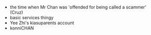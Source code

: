 - the time when Mr Chan was 'offended for being called a scammer' (Cruz)
- basic services thingy
- Yee Zhi's kiasuparents account
- konniCHAN
